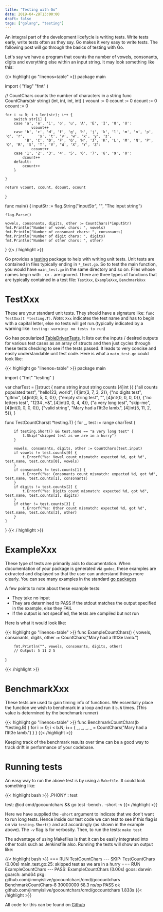 ```yaml
---
title: "Testing with Go"
date: 2019-04-28T13:00:00
draft: false
tags: ["golang", "testing"]
---
```

An integral part of the development licefycle is writing tests. Write tests early, write tests often as they say. Go makes it very easy to write tests. The following post will go through the basics of testing with Go.

Let's say we have a program that counts the number of vowels, consonants, digits and everything else within an input string. It may look something like this:

{{< highlight go "linenos=table" >}}
package main

import (
        "flag"
        "fmt"
)

// CountChars counts the number of characters in a string
func CountChars(str string) (int, int, int, int) {
    vcount := 0
    ccount := 0
    dcount := 0
    ocount := 0

    for i := 0; i < len(str); i++ {
        switch str[i] {
        case 'a', 'e', 'i', 'o', 'u', 'A', 'E', 'I', 'O', 'U':
                vcount++
        case 'b', 'c', 'd', 'f', 'g', 'h', 'j', 'k', 'l', 'm', 'n', 'p', 'q', 'r',      's', 't', 'v', 'w', 'x', 'y', 'z',
             'B', 'C', 'D', 'F', 'G', 'H', 'J', 'K', 'L', 'M', 'N', 'P', 'Q', 'R', 'S', 'T', 'V', 'W', 'X', 'Y', 'Z':
                ccount++
        case '1', '2', '3', '4', '5', '6', '7', '8', '9', '0':
            dcount++
        default:
            ocount++
        }

    }

    return vcount, ccount, dcount, ocount
}

func main() {
    inputStr := flag.String("inputStr", "", "The input string")

    flag.Parse()

    vowels, consonants, digits, other := CountChars(*inputStr)
    fmt.Println("Number of vowel chars: ", vowels)
    fmt.Println("Number of consonant chars: ", consonants)
    fmt.Println("Number of digit chars: ", digits)
    fmt.Println("Number of other chars: ", other)
}
{{< / highlight >}}

Go provides a [testing](https://golang.org/pkg/testing/) package to help with writing unit tests. Unit tests are contained in files typically ending in `*_test.go`. So to test the main function, you would have `main_test.go` in the same directory and so on. Files whose names begin with `_` or `.` are ignored. There are three types of functions that are typically contained in a test file: `TestXxx`, `ExampleXxx`, `BenchmarkXxx`

# TestXxx

These are your standard unit tests. They should have a signature like: `func TestXxx(t *testing.T)`. *Note*: `Xxx` indicates the test name and has to begin with a capital letter, else no tests will get run.(typically indicated by a warning like: `testing: warning: no tests to run`)

Go has popularized [TableDrivenTests](https://github.com/golang/go/wiki/TableDrivenTests). It lists out the inputs / desired outputs for various test cases as an array of structs and then just cycles through these tests checking to see if the tests passed. It leads to very concise and easily understandable unit test code. Here is what a `main_test.go` could look like:

{{< highlight go "linenos=table" >}}
package main

import (
    "fmt"
    "testing"
)

var charTest = []struct {
    name   string
    input  string
    counts [4]int
}{
    {"all counts populated test", "hello123, world", [4]int{3, 7, 3, 2}},
    {"no digits test", "gltmx", [4]int{0, 5, 0, 0}},
    {"empty string test", "", [4]int{0, 0, 0, 0}},
    {"no letters test", "1234 ,*&", [4]int{0, 0, 4, 4}},
    {"a very long test", "skip-me", [4]int{0, 0, 0, 0}},
    {"valid string", "Mary had a l1tt3e lamb.", [4]int{5, 11, 2, 5}},
}

func TestCountChars(t *testing.T) {
    for _, test := range charTest {

        if testing.Short() && test.name == "a very long test" {
            t.Skip("skipped test as we are in a hurry")
        }

        vowels, consonants, digits, other := CountChars(test.input)
        if vowels != test.counts[0] {
            t.Errorf("%s: Vowel count mismatch: expected %d, got %d", test.name, test.counts[0], vowels)
        }
        if consonants != test.counts[1] {
            t.Errorf("%s: Consonants count mismatch: expected %d, got %d", test.name, test.counts[1], consonants)
        }
        if digits != test.counts[2] {
            t.Errorf("%s: Digits count mismatch: expected %d, got %d", test.name, test.counts[2], digits)
        }
        if other != test.counts[3] {
            t.Errorf("%s: Other count mismatch: expected %d, got %d", test.name, test.counts[3], other)
        }
    }
}
{{< / highlight >}}

# ExampleXxx

These type of tests are primarily aids to documentation. When documentation of your package is generated via `godoc`, these examples are extracted and displayed so that the user can understand things more clearly. You can see many examples in the standard [go packages](https://golang.org/pkg/math/#example_Acos)

A few points to note about these example tests:

* They take no input
* They are determined to PASS if the stdout matches the output specified in the example, else they FAIL
* If the output is not specified, the tests are compiled but not run

Here is what it would look like:

{{< highlight go "linenos=table" >}}
func ExampleCountChars() {
        vowels, consonants, digits, other := CountChars("Mary had a l1tt3e lamb.")

        fmt.Println("", vowels, consonants, digits, other)
        // Output: 5 11 2 5
}

{{< /highlight >}}

# BenchmarkXxx

These tests are used to gain timing info of functions. We essentially place the function we wish to benchmark in a loop and run it `b.N` times. (This value is determined by the benchmark runner)

{{< highlight go "linenos=table" >}}
func BenchmarkCountChars(b *testing.B) {
    for i := 0; i < b.N; i++ {
        _, _, _, _ = CountChars("Mary had a l1tt3e lamb.")
    }
}
{{< /highlight >}}

Keeping track of the benchmark results over time can be a good way to track drift in performance of your codebase.

# Running tests

An easy way to run the above test is by using a `Makefile`. It could look something like:

{{< highlight bash >}}
.PHONY : test

test:
    @cd cmd/gocountchars && go test -bench . -short -v
{{< /highlight >}}

Here we have supplied the `-short` argument to indicate that we don't want to run long tests. Hence inside our test code we can test to see if this flag is on via `testing.Short()` and act accordingly (as shown in the example above). The `-v` flag is for verbosity. Then, to run the tests: `make test`

The advantage of using Makefiles is that it can be easily integrated into other tools such as Jenkinsfile also. Running the tests will show an output like:

{{< highlight bash >}}
=== RUN   TestCountChars
--- SKIP: TestCountChars (0.00s)
    main_test.go:25: skipped test as we are in a hurry
=== RUN   ExampleCountChars
--- PASS: ExampleCountChars (0.00s)
goos: darwin
goarch: amd64
pkg: github.com/jimmyislive/gocountchars/cmd/gocountchars
BenchmarkCountChars-8   	30000000	        58.3 ns/op
PASS
ok  	github.com/jimmyislive/gocountchars/cmd/gocountchars	1.833s
{{< /highlight >}}

All code for this can be found on [Github](https://github.com/jimmyislive/gocountchars)


